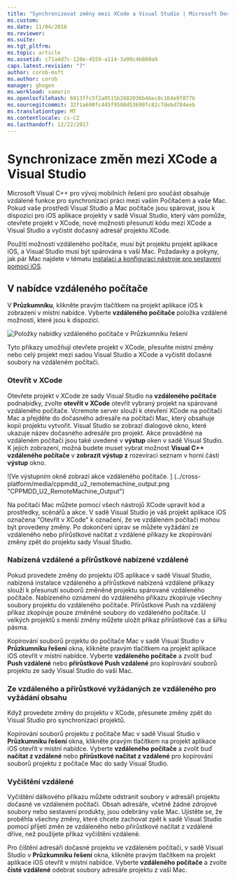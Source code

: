 ```yaml
---
title: "Synchronizovat změny mezi XCode a Visual Studio | Microsoft Docs"
ms.custom: 
ms.date: 11/04/2016
ms.reviewer: 
ms.suite: 
ms.tgt_pltfrm: 
ms.topic: article
ms.assetid: c71a4d7c-120e-4559-a114-3a99c4b860a9
caps.latest.revision: "7"
author: corob-msft
ms.author: corob
manager: ghogen
ms.workload: xamarin
ms.openlocfilehash: 6913ffc5f2a0515b2682036b46ec8c164e9f877b
ms.sourcegitcommit: 32f1a690fc445f9586d53698fc82c7debd784eeb
ms.translationtype: MT
ms.contentlocale: cs-CZ
ms.lasthandoff: 12/22/2017
---
```

# <a name="sync-changes-between-xcode-and-visual-studio"></a>Synchronizace změn mezi XCode a Visual Studio
Microsoft Visual C++ pro vývoj mobilních řešení pro součást obsahuje vzdálené funkce pro synchronizaci práci mezi vaším Počítačem a vaše Mac. Pokud vaše prostředí Visual Studio a Mac počítače jsou spárovat, jsou k dispozici pro iOS aplikace projekty v sadě Visual Studio, který vám pomůže, otevřete projekt v XCode, nové možnosti přesunutí kódu mezi XCode a Visual Studio a vyčistit dočasný adresář projektu XCode.  
  
 Použití možností vzdáleného počítače, musí být projektu projekt aplikace iOS, a Visual Studio musí být spárována s vaší Mac. Požadavky a pokyny, jak pár Mac najdete v tématu [instalaci a konfiguraci nástroje pro sestavení pomocí iOS](../cross-platform/install-and-configure-tools-to-build-using-ios.md).  
  
## <a name="the-remote-machine-menu"></a>V nabídce vzdáleného počítače  
 V **Průzkumníku**, klikněte pravým tlačítkem na projekt aplikace iOS k zobrazení v místní nabídce. Vyberte **vzdáleného počítače** položka vzdálené možnosti, které jsou k dispozici.  
  
 ![Položky nabídky vzdáleného počítače v Průzkumníku řešení](../cross-platform/media/cppmdd_u2_remotemachine_menu.jpg "CPPMDD_U2_RemoteMachine_Menu")  
  
 Tyto příkazy umožňují otevřete projekt v XCode, přesuňte místní změny nebo celý projekt mezi sadou Visual Studio a XCode a vyčistit dočasné soubory na vzdáleném počítači.  
  
### <a name="open-in-xcode"></a>Otevřít v XCode  
 Otevřete projekt v XCode ze sady Visual Studio na **vzdáleného počítače** podnabídky, zvolte **otevřít v XCode** otevřít vybraný projekt na spárované vzdáleného počítače. Vcremote server slouží k otevření XCode na počítači Mac a přejděte do dočasného adresáře na počítači Mac, který obsahuje kopii projektu vytvořit. Visual Studio se zobrazí dialogové okno, které ukazuje název dočasného adresáře pro projekt. Akce prováděné na vzdáleném počítači jsou také uvedené v **výstup** oken v sadě Visual Studio. K jejich zobrazení, možná budete muset vybrat možnost **Visual C++ vzdáleného počítače** v **zobrazit výstup z** rozevírací seznam v horní části **výstup** okno.  
  
 ![Ve výstupním okně zobrazí akce vzdáleného počítače. ] (../cross-platform/media/cppmdd_u2_remotemachine_output.png "CPPMDD_U2_RemoteMachine_Output")  
  
 Na počítači Mac můžete pomocí všech nástrojů XCode upravit kód a prostředky, scénářů a akce. V sadě Visual Studio je váš projekt aplikace iOS označena "Otevřít v XCode" k označení, že ve vzdáleném počítači mohou být provedeny změny. Po dokončení úprav se můžete vyžádání ze vzdáleného nebo přírůstkové načítat z vzdálené příkazy ke zkopírování změny zpět do projektu sady Visual Studio.  
  
### <a name="push-to-remote-and-incremental-push-to-remote"></a>Nabízená vzdálené a přírůstkové nabízené vzdálené  
 Pokud provedete změny do projektu iOS aplikace v sadě Visual Studio, nabízená instalace vzdáleného a přírůstkové nabízená vzdálené příkazy slouží k přesunutí souborů změněné projektu spárované vzdáleného počítače. Nabízeného oznámení do vzdáleného příkazu zkopíruje všechny soubory projektu do vzdáleného počítače. Přírůstkové Push na vzdálený příkaz zkopíruje pouze změněné soubory do vzdáleného počítače. U velkých projektů s menší změny můžete uložit příkaz přírůstkové čas a šířku pásma.  
  
 Kopírování souborů projektu do počítače Mac v sadě Visual Studio v **Průzkumníku řešení** okna, klikněte pravým tlačítkem na projekt aplikace iOS otevřít v místní nabídce. Vyberte **vzdáleného počítače** a zvolit buď **Push vzdálené** nebo **přírůstkové Push vzdálené** pro kopírování souborů projektu ze sady Visual Studio do vaší Mac.  
  
### <a name="pull-from-remote-and-incremental-pull-from-remote"></a>Ze vzdáleného a přírůstkové vyžádaných ze vzdáleného pro vyžádání obsahu  
 Když provedete změny do projektu v XCode, přesunete změny zpět do Visual Studio pro synchronizaci projektů.  
  
 Kopírování souborů projektu z počítače Mac v sadě Visual Studio v **Průzkumníku řešení** okna, klikněte pravým tlačítkem na projekt aplikace iOS otevřít v místní nabídce. Vyberte **vzdáleného počítače** a zvolit buď **načítat z vzdálené** nebo **přírůstkové načítat z vzdálené** pro kopírování souborů projektu z počítače Mac do sady Visual Studio.  
  
### <a name="clean-remote"></a>Vyčištění vzdálené  
 Vyčištění dálkového příkazu můžete odstranit soubory v adresáři projektu dočasné ve vzdáleném počítači. Obsah adresáře, včetně žádné zdrojové soubory nebo sestavení produkty, jsou odebrány vaše Mac. Ujistěte se, že proběhla všechny změny, které chcete zachovat zpět k sadě Visual Studio pomocí přijetí změn ze vzdáleného nebo přírůstkové načítat z vzdálené dříve, než použijete příkaz vyčištění vzdálené.  
  
 Pro čištění adresáři dočasné projektu ve vzdáleném počítači, v sadě Visual Studio v **Průzkumníku řešení** okna, klikněte pravým tlačítkem na projekt aplikace iOS otevřít v místní nabídce. Vyberte **vzdáleného počítače** a zvolte **čisté vzdálené** odebrat soubory adresáře projektu z vaší Mac.